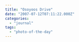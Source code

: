 ```yaml
---
title: "Osoyoos Drive"
date: "2007-07-12T07:11:22.000Z"
categories: 
  - "journal"
tags: 
  - "photo-of-the-day"
---
```



